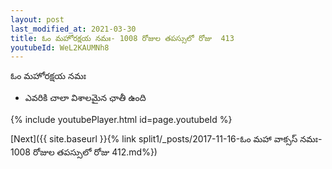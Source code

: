 ```yaml
---
layout: post
last_modified_at: 2021-03-30
title: ఓం మహోరక్షయ నమః- 1008 రోజుల తపస్సులో రోజు  413
youtubeId: WeL2KAUMNh8
---
```

 
 
 ఓం మహోరక్షయ నమః  
 
 -  ఎవరికి చాలా విశాలమైన ఛాతీ ఉంది 
 
  
 
  
 
 
 
 
 
 


{% include youtubePlayer.html id=page.youtubeId %}
 
[Next]({{ site.baseurl }}{% link  split1/_posts/2017-11-16-ఓం మహా వాక్సస్ నమః- 1008 రోజుల తపస్సులో రోజు  412.md%})
 
